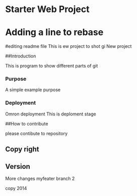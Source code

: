 # Starter Web Project
# Adding a line to rebase
#editing readme file
This is ew project to shot gi
New project

##Introduction

This is program to show different parts of git

### Purpose

A simple example purpose

### Deployment
Omron deployment
This is deploment stage

##How to contribute

please contibute to repository

## Copy right

## Version 
More changes myfeater branch 2

copy 2014
